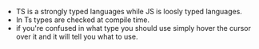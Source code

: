 - TS is a strongly typed languages while JS is loosly typed languages.
- In Ts types are checked at compile time.
- if you're confused in what type you should use simply hover the cursor over it and it will tell you what to use.